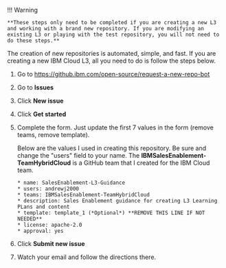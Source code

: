 !!! Warning

    **These steps only need to be completed if you are creating a new L3 and working with a brand new repository. If you are modifying an existing L3 or playing with the test repository, you will not need to do these steps.**

The creation of new repositories is automated, simple, and fast. If you are creating a new IBM Cloud L3, all you need to do is follow the steps below. 

1. Go to <a href="https://github.ibm.com/open-source/request-a-new-repo-bot" target="_blank">https://github.ibm.com/open-source/request-a-new-repo-bot</a>

2. Go to **Issues**

3. Click **New issue**

4. Click **Get started**

5. Complete the form. Just update the first 7 values in the form (remove teams, remove template).

    Below are the values I used in creating this repository. Be sure and change the "users" field to your name. The **IBMSalesEnablement-TeamHybridCloud** is a GitHub team that I created for the IBM Cloud team.

    ```
    * name: SalesEnablement-L3-Guidance
    * users: andrewj2000
    * teams: IBMSalesEnablement-TeamHybridCloud
    * description: Sales Enablement guidance for creating L3 Learning PLans and content
    * template: template_1 (*Optional*) **REMOVE THIS LINE IF NOT NEEDED**
    * license: apache-2.0
    * approval: yes
    ```

6. Click **Submit new issue**
7. Watch your email and follow the directions there.
